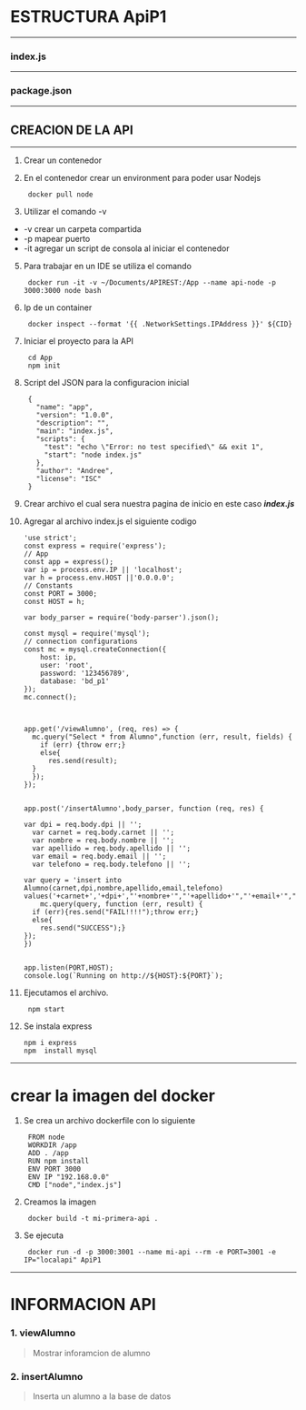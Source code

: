 # ESTRUCTURA ApiP1

---

### index.js 

---

### package.json

---

## CREACION DE LA API
---
1. Crear un contenedor
2. En el contenedor crear un environment para poder usar Nodejs

        docker pull node

3. Utilizar el comando -v

* -v crear un carpeta compartida
* -p mapear puerto
* -it agregar un script de consola al iniciar el contenedor

5. Para trabajar en un IDE se utiliza el comando

        docker run -it -v ~/Documents/APIREST:/App --name api-node -p 3000:3000 node bash

6. Ip de un container

        docker inspect --format '{{ .NetworkSettings.IPAddress }}' ${CID}

7. Iniciar el proyecto para la API

        cd App
        npm init

8. Script del JSON para la configuracion inicial

        {
          "name": "app",
          "version": "1.0.0",
          "description": "",
          "main": "index.js",
          "scripts": {
            "test": "echo \"Error: no test specified\" && exit 1",
            "start": "node index.js"
          },
          "author": "Andree",
          "license": "ISC"
        }

9. Crear archivo el cual sera nuestra pagina de inicio en este caso **_index.js_**

10. Agregar al archivo index.js el siguiente codigo

        'use strict';
        const express = require('express');
        // App
        const app = express();
        var ip = process.env.IP || 'localhost';
        var h = process.env.HOST ||'0.0.0.0';
        // Constants
        const PORT = 3000;
        const HOST = h;

        var body_parser = require('body-parser').json();

        const mysql = require('mysql');
        // connection configurations
        const mc = mysql.createConnection({
            host: ip,
            user: 'root',
            password: '123456789',
            database: 'bd_p1'
        });
        mc.connect();



        app.get('/viewAlumno', (req, res) => {
          mc.query("Select * from Alumno",function (err, result, fields) {
            if (err) {throw err;}
            else{
              res.send(result);	
          }
          });
        });


        app.post('/insertAlumno',body_parser, function (req, res) {

        var dpi = req.body.dpi || '';
          var carnet = req.body.carnet || '';
          var nombre = req.body.nombre || '';
          var apellido = req.body.apellido || '';
          var email = req.body.email || '';
          var telefono = req.body.telefono || ''; 

        var query = 'insert into Alumno(carnet,dpi,nombre,apellido,email,telefono) values('+carnet+','+dpi+',"'+nombre+'","'+apellido+'","'+email+'","'+telefono+'");'
            mc.query(query, function (err, result) {
          if (err){res.send("FAIL!!!!");throw err;}
          else{
            res.send("SUCCESS");}
        });
        })


        app.listen(PORT,HOST);
        console.log(`Running on http://${HOST}:${PORT}`);

11. Ejecutamos el archivo.

         npm start

12. Se instala express

        npm i express
        npm  install mysql
--- 

# crear la imagen del docker

1. Se crea un archivo dockerfile con lo siguiente

        FROM node
        WORKDIR /app
        ADD . /app
        RUN npm install
        ENV PORT 3000
        ENV IP "192.168.0.0"
        CMD ["node","index.js"]

2. Creamos la imagen

        docker build -t mi-primera-api .

3. Se ejecuta

        docker run -d -p 3000:3001 --name mi-api --rm -e PORT=3001 -e IP="localapi" ApiP1

---

# INFORMACION API
        
### 1. viewAlumno
>Mostrar inforamcion de alumno

### 2. insertAlumno
>Inserta un alumno a la base de datos
